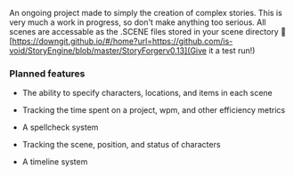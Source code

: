 An ongoing project made to simply the creation of complex stories.
This is very much a work in progress, so don't make anything too serious.
All scenes are accessable as the .SCENE files stored in your scene directory
📁[https://downgit.github.io/#/home?url=https://github.com/is-void/StoryEngine/blob/master/StoryForgerv0.13](Give it a test run!)

### Planned features

- The ability to specify characters, locations, and items in each scene

- Tracking the time spent on a project, wpm, and other efficiency metrics

- A spellcheck system

- Tracking the scene, position, and status of characters

- A timeline system
